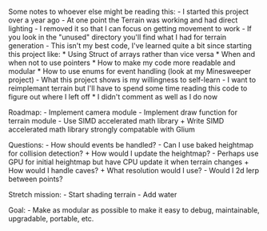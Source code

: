 Some notes to whoever else might be reading this:
	- I started this project over a year ago
	- At one point the Terrain was working and had direct lighting
	- I removed it so that I can focus on getting movement to work
	- If you look in the "unused" directory you'll find what I had for terrain generation
	- This isn't my best code, I've learned quite a bit since starting this project like:
		* Using Struct of arrays rather than vice versa
		* When and when not to use pointers
		* How to make my code more readable and modular
		* How to use enums for event handling (look at my Minesweeper project)
	- What this project shows is my willingness to self-learn
	- I want to reimplemant terrain but I'll have to spend some time reading this code to figure out where I left off
		* I didn't comment as well as I do now 



Roadmap:
	- Implement camera module
	- Implement draw function for terrain module
	- Use SIMD accelerated math library
		+ Write SIMD accelerated math library strongly compatable with Glium

Questions:
	- How should events be handled?
	- Can I use baked heightmap for collision detection?
		+ How would I update the heightmap?
			- Perhaps use GPU for initial heightmap but have CPU update it when terrain changes
		+ How would I handle caves?
		+ What resolution would I use?
			- Would I 2d lerp between points?

Stretch mission:
	- Start shading terrain
	- Add water

Goal:
	- Make as modular as possible to make it easy to debug, maintainable, upgradable, portable, etc.
